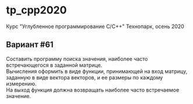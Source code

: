 # tp_cpp2020
Курс "Углубленное программирование C/C++" Технопарк, осень 2020
## Вариант #61
Составить программу поиска значения, наиболее часто встречающегося в заданной матрице.  
Вычисления оформить в виде функции, принимающей на вход матрицу,  
заданную в виде вектора векторов, и ее размеры по каждому измерению.  
На выход функция должна возвращать наиболее часто встречаемое значение.  


